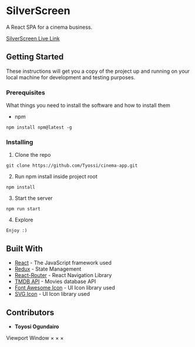 # SilverScreen

A React SPA for a cinema business.

[SilverScreen Live Link](https://thesilverscreen.netlify.app/)

## Getting Started

These instructions will get you a copy of the project up and running on your local machine for development and testing purposes.

### Prerequisites

What things you need to install the software and how to install them

- npm

```
npm install npm@latest -g
```

### Installing

1. Clone the repo

```
git clone https://github.com/Tyossi/cinema-app.git
```

2. Run npm install inside project root

```
npm install
```

3. Start the server

```
npm run start
```

4. Explore

```
Enjoy :)
```

## Built With

* [React](https://reactjs.org/) - The JavaScript framework used
* [Redux](https://redux.js.org/) - State Management
* [React-Router](https://v5.reactrouter.com/web/guides/quick-start) - React Navigation Library
* [TMDB API](https://developers.themoviedb.org/3) - Movies database API
* [Font Awesome Icon](https://fontawesome.com/) - UI Icon library used
* [SVG Icon](https://svgrepo.com/) - UI Icon library used


## Contributors

* **Toyosi Ogundairo**


Viewport
Window
×
×
×
